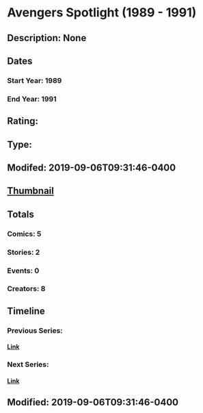 # Avengers Spotlight (1989 - 1991)
## Description: None
## Dates
### Start Year: 1989
### End Year: 1991
## Rating: 
## Type: 
## Modifed: 2019-09-06T09:31:46-0400
## [Thumbnail](http://i.annihil.us/u/prod/marvel/i/mg/b/40/image_not_available.jpg)
## Totals
### Comics: 5
### Stories: 2
### Events: 0
### Creators: 8
## Timeline
### Previous Series: 
#### [Link]()
### Next Series: 
#### [Link]()
## Modified: 2019-09-06T09:31:46-0400